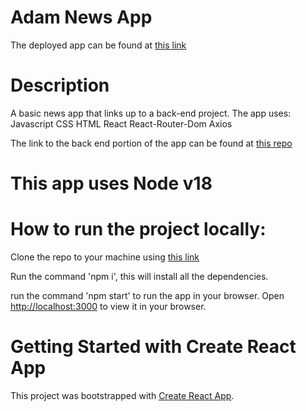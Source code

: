 # Adam News App

The deployed app can be found at [this link](https://seven-news.netlify.app/)

# Description

A basic news app that links up to a back-end project. The app uses:
Javascript
CSS
HTML
React
React-Router-Dom
Axios

The link to the back end portion of the app can be found at [this repo](https://github.com/SevenOmens/Backend-news-project)

# This app uses Node v18

# How to run the project locally:

Clone the repo to your machine using [this link](https://github.com/SevenOmens/nc-news.git)

Run the command 'npm i', this will install all the dependencies.

run the command 'npm start' to run the app in your browser. Open [http://localhost:3000](http://localhost:3000) to view it in your browser.

# Getting Started with Create React App

This project was bootstrapped with [Create React App](https://github.com/facebook/create-react-app).
